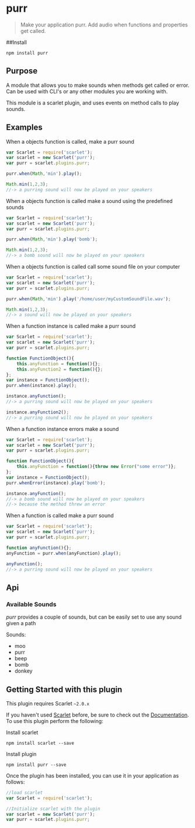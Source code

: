 purr
======================

> Make your application purr. Add audio when functions and properties get called.

##Install

  `npm install purr`

## Purpose

A module that allows you to make sounds when methods get called or error.  Can be used with CLI's or any other modules you are working with.

This module is a scarlet plugin, and uses events on method calls to play sounds.

## Examples

When a objects function is called, make a purr sound
```javascript
var Scarlet = require('scarlet');
var scarlet = new Scarlet('purr');
var purr = scarlet.plugins.purr;

purr.when(Math,'min').play();

Math.min(1,2,3);
//-> a purring sound will now be played on your speakers
```

When a objects function is called make a sound using the predefined sounds
```javascript
var Scarlet = require('scarlet');
var scarlet = new Scarlet('purr');
var purr = scarlet.plugins.purr;

purr.when(Math,'min').play('bomb');

Math.min(1,2,3);
//-> a bomb sound will now be played on your speakers
```

When a objects function is called call some sound file on your computer
```javascript
var Scarlet = require('scarlet');
var scarlet = new Scarlet('purr');
var purr = scarlet.plugins.purr;

purr.when(Math,'min').play('/home/user/myCustomSoundFile.wav');

Math.min(1,2,3);
//-> a sound will now be played on your speakers
```

When a function instance is called make a purr sound
```javascript
var Scarlet = require('scarlet');
var scarlet = new Scarlet('purr');
var purr = scarlet.plugins.purr;

function FunctionObject(){
	this.anyFunction = function(){};
	this.anyFunction2 = function(){};
};
var instance = FunctionObject();
purr.when(instance).play();

instance.anyFunction();
//-> a purring sound will now be played on your speakers

instance.anyFunction2();
//-> a purring sound will now be played on your speakers
```

When a function instance errors make a sound
```javascript
var Scarlet = require('scarlet');
var scarlet = new Scarlet('purr');
var purr = scarlet.plugins.purr;

function FunctionObject(){
	this.anyFunction = function(){throw new Error("some error")};
};
var instance = FunctionObject();
purr.whenError(instance).play('bomb');

instance.anyFunction();
//-> a bomb sound will now be played on your speakers
//-> because the method threw an error
```

When a function is called make a purr sound
```javascript
var Scarlet = require('scarlet');
var scarlet = new Scarlet('purr');
var purr = scarlet.plugins.purr;

function anyFunction(){};
anyFunction = purr.when(anyFunction).play();

anyFunction();
//-> a purring sound will now be played on your speakers
```

## Api

### Available Sounds

*purr* provides a couple of sounds, but can be easily set to use any sound given a path

Sounds:
* moo
* purr 
* beep
* bomb
* donkey

## Getting Started with this plugin
This plugin requires Scarlet `~2.0.x`

If you haven't used [Scarlet](https://github.com/scarletjs/scarlet) before, be sure to check out the [Documentation](https://github.com/scarletjs/scarlet).  To use this plugin perform the following:

Install scarlet
```shell
npm install scarlet --save
```

Install plugin
```shell
npm install purr --save
```

Once the plugin has been installed, you can use it in your application as follows:

```js
//load scarlet
var Scarlet = require('scarlet');

//Initialize scarlet with the plugin
var scarlet = new Scarlet('purr');
var purr = scarlet.plugins.purr;
```
